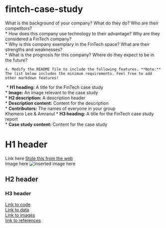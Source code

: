 # fintch-case-study
 What is the background of your company? What do they do? Who are their competitors?\
​
    * How does this company use technology to their advantage? Why are they considered a FinTech company?\
​
    * Why is this company exemplary in the FinTech space? What are their strengths and weaknesses?\
​
    * What is the prognosis for this company? Where do they expect to be in the future?

    4. Modify the README file to include the following features. **Note:** The list below includes the minimum requirements. Feel free to add other markdown features!
​
    * **H1 heading:** A title for the FinTech case study\
​
    * **Image:** An image relevant to the case study\
​
    * **H2 description:** A description header\
​
    * **Description content:** Content for the description\
​
    * **Contributors:** The names of everyone in your group\
​Khemero Lee & Amranul
    * **H3 heading:** A title for the FinTech case study report\
​
    * **Case study content:** Content for the case study


# H1 header
Link here [Stole this from the web](https://commonmark.org/help/images/favicon.png)\
Image here ![inserted image here](https://commonmark.org/help/images/favicon.png)
## H2 header
### H3 header

[Link to code ](https://github.com/Khemero/Week-1-Activity-2/tree/main/code)\
[Link to data](https://github.com/Khemero/Week-1-Activity-2/tree/main/data)\
[Link to images](https://github.com/Khemero/Week-1-Activity-2/tree/main/data)\
[link to references](https://github.com/Khemero/Week-1-Activity-2/tree/main/data)
